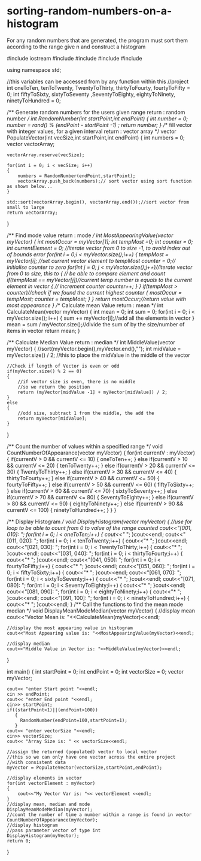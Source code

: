 # sorting-random-numbers-on-a-histogram
For any random numbers that are generated, the program must sort them according to the range give n and construct a histogram


#include iostream
#include <ctime>
#include <cstdlib>
#include <vector>
#include <algorithm>

using namespace std;

//this variables can be accessed from by any function within this
//project
 int oneToTen, tenToTwenty, TwentyToThirty, thirtyToFourty, fourtyToFifty = 0;
 int fiftyToSixty, sixtyToSeventy ,SeventyToEighty, eightyToNinety, ninetyToHundred = 0;

/**
    Generate random numbers for the users given range
    return : random number
*/
int RandomNumber(int startPoint,int endPoint)
{
    int number = 0;
    number = rand() % (endPoint - startPoint -1) ;
    return number;
}
/**
    fill vector with integer values, for a given interval
    return : vector array
*/
vector<int> PopulateVector(int vecSize,int startPoint,int endPoint)
{
    int numbers = 0;
    vector<int> vectorArray;

    vectorArray.reserve(vecSize);

    for(int i = 0; i < vecSize; i++)
    {
        numbers = RandomNumber(endPoint,startPoint);
        vectorArray.push_back(numbers);// sort vector using sort function as shown below...
    }

    std::sort(vectorArray.begin(), vectorArray.end());//sort vector from small to large
    return vectorArray;
}

/**
    Find mode value
    return : mode
*/
int MostAppearingValue(vector<int> myVector)
{
    int mostOccur = myVector[1];
    int tempMost =0;
    int counter = 0;
    int currentElement = 0;
    //iterate vector from 0 to size -1, to avoid index out of bounds error
    for(int i = 0;i < myVector.size();i++)
    {
        tempMost = myVector[i]; //set current vector element to tempMost
        counter = 0;// initialise counter to zero
        for(int j = 0; j < myVector.size();j++)//iterate vector from 0 to size, this to
        {                                      // be able to compare element and count
            if(tempMost == myVector[j])//current temp number is equals to the current element in vector
            {                          // increment counter
                counter++;
            }
        }
        if(tempMost > counter)//check if we found the current highest counter
        {
            mostOccur = tempMost;
            counter = tempMost;
        }
    }
    return mostOccur;//return value with most appearance
}
/**
    Calculate mean Value
    return : mean
*/
int CalculateMean(vector<int> myVector)
{
    int mean = 0;
    int sum = 0;
    for(int i = 0; i < myVector.size(); i++)
    {
        sum += myVector[i];//add all the elements in vector
    }
    mean = sum / myVector.size();//divide the sum of by the size/number of items in vector
    return mean;
}

/**
    Calculate Median Value
    return : median
*/
int MiddleValue(vector<int> myVector)
{
    //sort(myVector.begin(),myVector.end(),"");
    int midValue = myVector.size() / 2; //this to place the midValue in the middle of the vector

    //Check if length of Vector is even or odd
    if(myVector.size() % 2 == 0)
    {
        //if vector size is even, there is no middle
        //so we return the position
        return (myVector[midValue -1] + myVector[midValue]) / 2;
    }
    else
    {
        //odd size, subtract 1 from the middle, the add the
        return myVector[midValue];
    }
}

/**
Count the number of values within a specified range
*/
void CountNumberOfAppearance(vector<int> myVector)
{
    for(int currentV : myVector)
    {
        if(currentV > 0 && currentV <= 10)
        {
            oneToTen++;
        }
        else if(currentV > 10 &&  currentV <= 20)
        {
            tenToTwenty++;
        }
        else if(currentV > 20 &&  currentV <= 30)
        {
            TwentyToThirty++;
        }
        else if(currentV > 30 &&  currentV <= 40)
        {
            thirtyToFourty++;
        }
        else if(currentV > 40 &&  currentV <= 50)
        {
            fourtyToFifty++;
        }
        else if(currentV > 50 &&  currentV <= 60)
        {
            fiftyToSixty++;
        }
        else if(currentV > 60 &&  currentV <= 70)
        {
            sixtyToSeventy++;
        }
        else if(currentV > 70 &&  currentV <= 80)
        {
            SeventyToEighty++;
        }
        else if(currentV > 80 &&  currentV <= 90)
        {
            eightyToNinety++;
        }
        else if(currentV > 90 &&  currentV <= 100)
        {
            ninetyToHundred++;
        }
    }
}

/**
Display Histogram
*/
void DisplayHistogram(vector<int> myVector)
{
    //use for loop to be able to count from 0 to value of the range counted
    cout<<"[001, 010]: ";
    for(int i = 0; i < oneToTen;i++)
    {
        cout<<"* ";
    }cout<<endl;
    cout<<"[011, 020]: ";
    for(int i = 0; i < tenToTwenty;i++)
    {
        cout<<"* ";
    }cout<<endl;
    cout<<"[021, 030]: ";
    for(int i = 0; i < TwentyToThirty;i++)
    {
        cout<<"* ";
    }cout<<endl;
    cout<<"[031, 040]: ";
    for(int i = 0; i < thirtyToFourty;i++)
    {
        cout<<"* ";
    }cout<<endl;
    cout<<"[041, 050]: ";
    for(int i = 0; i < fourtyToFifty;i++)
    {
        cout<<"* ";
    }cout<<endl;
    cout<<"[051, 060]: ";
    for(int i = 0; i < fiftyToSixty;i++)
    {
        cout<<"* ";
    }cout<<endl;
    cout<<"[061, 070]: ";
    for(int i = 0; i < sixtyToSeventy;i++)
    {
        cout<<"* ";
    }cout<<endl;
    cout<<"[071, 080]: ";
    for(int i = 0; i < SeventyToEighty;i++)
    {
        cout<<"* ";
    }cout<<endl;
    cout<<"[081, 090]: ";
    for(int i = 0; i < eightyToNinety;i++)
    {
        cout<<"* ";
    }cout<<endl;
    cout<<"[091, 100]: ";
    for(int i = 0; i < ninetyToHundred;i++)
    {
        cout<<"* ";
    }cout<<endl;
}
/**
Call the functions to find the mean
                               mode
                               median
*/
void DisplayMeanModeMedian(vector<int> myVector)
{
    //display mean
    cout<<"Vector Mean is: "<<CalculateMean(myVector)<<endl;

    //display the most appearing value in histogram
    cout<<"Most Appearing value is: "<<MostAppearingValue(myVector)<<endl;

    //display median
    cout<<"Middle Value in Vector is: "<<MiddleValue(myVector)<<endl;
}

int main()
{
    int startPoint = 0;
    int endPoint = 0;
    int vectorSize = 0;
    vector<int> myVector;

    cout<< "enter Start point "<<endl;
    cin >> endPoint;
    cout<< "enter End point "<<endl;
    cin>> startPoint;
    if((startPoint<1)||(endPoint>100))
       {
         RandomNumber(endPoint=100,startPoint=1);
       }
    cout<< "enter vectorSize "<<endl;
    cin>> vectorSize;
    cout<< "Array Size is: " << vectorSize<<endl;

    //assign the returned (populated) vector to local vector
    //this so we can only have one vector across the entire project
    //with consistent data
    myVector = PopulateVector(vectorSize,startPoint,endPoint);

    //display elements in vector
    for(int vectorElement : myVector)
    {
        cout<<"My Vector Var is: "<< vectorElement <<endl;
    }
    //display mean, median and mode
    DisplayMeanModeMedian(myVector);
    //count the number of time a number within a range is found in vector
    CountNumberOfAppearance(myVector);
    //display histogram
    //pass parameter vector of type int
    DisplayHistogram(myVector);
    return 0;
}
